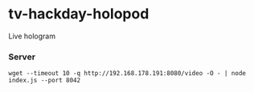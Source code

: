 # tv-hackday-holopod
Live hologram

### Server

```
wget --timeout 10 -q http://192.168.178.191:8080/video -O - | node index.js --port 8042
```